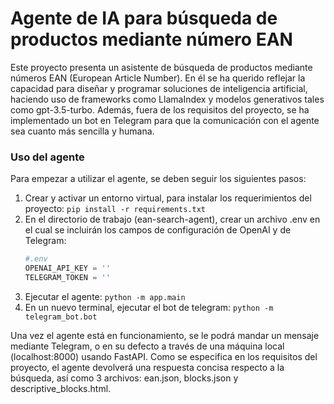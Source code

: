 # Agente de IA para búsqueda de productos mediante número EAN

Este proyecto presenta un asistente de búsqueda de productos mediante números EAN (European Article Number). En él se ha querido reflejar la capacidad para diseñar y programar soluciones de inteligencia artificial, haciendo uso de frameworks como LlamaIndex y modelos generativos tales como gpt-3.5-turbo. Además, fuera de los requisitos del proyecto, se ha implementado un bot en Telegram para que la comunicación con el agente sea cuanto más sencilla y humana.

### Uso del agente

Para empezar a utilizar el agente, se deben seguir los siguientes pasos:
1. Crear y activar un entorno virtual, para instalar los requerimientos del proyecto:
   `pip install -r requirements.txt`
2. En el directorio de trabajo (ean-search-agent), crear un archivo .env en el cual se incluirán los campos de configuración de OpenAI y de Telegram:
   ```python
   #.env
   OPENAI_API_KEY = ''
   TELEGRAM_TOKEN = ''
   ```
3. Ejecutar el agente: `python -m app.main`
4. En un nuevo terminal, ejecutar el bot de telegram: `python -m telegram_bot.bot`

Una vez el agente está en funcionamiento, se le podrá mandar un mensaje mediante Telegram, o en su defecto a través de una máquina local (localhost:8000) usando FastAPI. Como se especifica en los requisitos del proyecto, el agente devolverá una respuesta concisa respecto a la búsqueda, así como 3 archivos: ean.json, blocks.json y descriptive_blocks.html.


